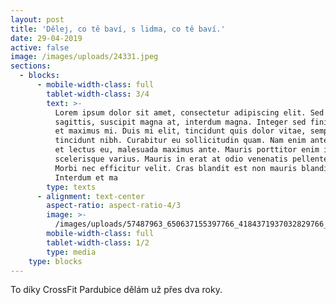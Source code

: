```yaml
---
layout: post
title: 'Dělej, co tě baví, s lidma, co tě baví.'
date: 29-04-2019
active: false
image: /images/uploads/24331.jpeg
sections:
  - blocks:
      - mobile-width-class: full
        tablet-width-class: 3/4
        text: >-
          Lorem ipsum dolor sit amet, consectetur adipiscing elit. Sed sed justo
          sagittis, suscipit magna at, interdum magna. Integer sed finibus sem,
          et maximus mi. Duis mi elit, tincidunt quis dolor vitae, semper
          tincidunt nibh. Curabitur eu sollicitudin quam. Nam enim ante, mattis
          et lectus eu, malesuada maximus ante. Mauris porttitor enim id
          scelerisque varius. Mauris in erat at odio venenatis pellentesque.
          Morbi nec efficitur velit. Cras blandit est non mauris blandit congue.
          Interdum et ma
        type: texts
      - alignment: text-center
        aspect-ratio: aspect-ratio-4/3
        image: >-
          /images/uploads/57487963_650637155397766_4184371937032829766_n.jpg-_nc_ht-instagram.fprg2-1.fna.fbcdn.jpeg
        mobile-width-class: full
        tablet-width-class: 1/2
        type: media
    type: blocks
---
```

To díky CrossFit Pardubice dělám už přes dva roky.
